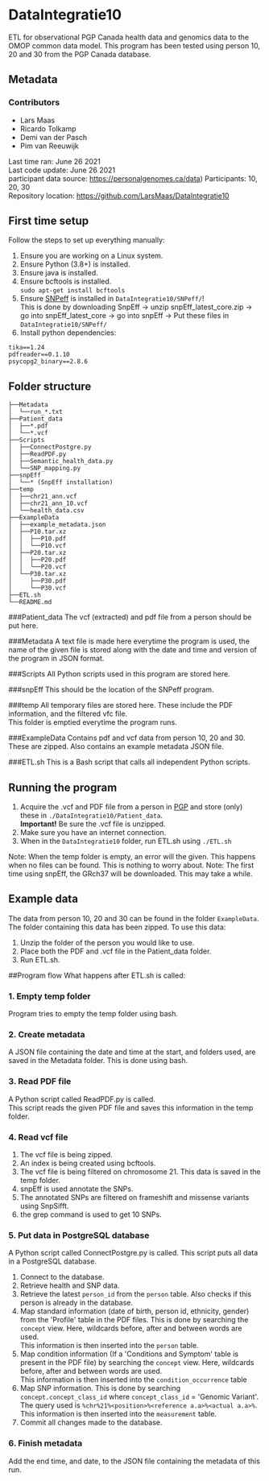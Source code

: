 # DataIntegratie10
ETL for observational PGP Canada health data and genomics data to the OMOP common data model. 
This program has been tested using person 10, 20 and 30 from the PGP Canada database.

## Metadata

### Contributors
- Lars Maas
- Ricardo Tolkamp
- Demi van der Pasch
- Pim van Reeuwijk

Last time ran: June 26 2021  
Last code update: June 26 2021  
participant data source: https://personalgenomes.ca/data)
Participants: 10, 20, 30  
Repository location: https://github.com/LarsMaas/DataIntegratie10

## First time setup
Follow the steps to set up everything manually:

1. Ensure you are working on a Linux system.
2. Ensure Python (3.8+) is installed.  
3. Ensure java is installed.
4. Ensure bcftools is installed.  
   `sudo apt-get install bcftools`
5. Ensure [SNPeff](https://snpeff.blob.core.windows.net/versions/snpEff_latest_core.zip) is installed in `DataIntegratie10/SNPeff/`!  
   This is done by downloading SnpEff -> unzip snpEff_latest_core.zip -> go into snpEff_latest_core -> go into snpEff -> Put these files in `DataIntegratie10/SNPeff/`
6. Install python dependencies:
```
tika==1.24
pdfreader==0.1.10
psycopg2_binary==2.8.6
```

## Folder structure
```
├──Metadata  
│  └──run_*.txt  
├──Patient_data  
│  ├──*.pdf  
│  └──*.vcf  
├──Scripts  
│  ├──ConnectPostgre.py  
│  ├──ReadPDF.py  
│  ├──Semantic_health_data.py  
│  └──SNP_mapping.py  
├──snpEff  
│  └──* (SnpEff installation)  
├──temp  
│  ├──chr21_ann.vcf  
│  ├──chr21_ann_10.vcf  
│  └──health_data.csv
├──ExampleData  
│  ├──example_metadata.json
│  ├──P10.tar.xz
│  │  ├──P10.pdf  
│  │  └──P10.vcf
│  ├──P20.tar.xz
│  │  ├──P20.pdf
│  │  └──P20.vcf  
│  └──P30.tar.xz
│     ├──P30.pdf
│     └──P30.vcf    
├──ETL.sh  
└──README.md  
```
###Patient_data
The vcf (extracted) and pdf file from a person should be put here.    

###Metadata
A text file is made here everytime the program is used, the name of the given file is stored along with the date and time and version of the program in JSON format.

###Scripts
All Python scripts used in this program are stored here.

###snpEff
This should be the location of the SNPeff program. 

###temp
All temporary files are stored here. These include the PDF information, and the filtered vfc file.  
This folder is emptied everytime the program runs.

###ExampleData
Contains pdf and vcf data from person 10, 20 and 30. These are zipped. Also contains an example metadata JSON file.

###ETL.sh
This is a Bash script that calls all independent Python scripts.

## Running the program
1. Acquire the .vcf and PDF file from a person in [PGP](https://personalgenomes.ca/data) and store (only) these in `./DataIntegratie10/Patient_data`.  
   <b>Important!</b> Be sure the .vcf file is unzipped.
2. Make sure you have an internet connection.
3. When in the `DataIntegratie10` folder, run ETL.sh using `./ETL.sh`
   
Note: When the temp folder is empty, an error will the given. This happens when no files can be found. This is nothing to worry about.
Note: The first time using snpEff, the GRch37 will be downloaded. This may take a while.

## Example data
The data from person 10, 20 and 30 can be found in the folder `ExampleData`. 
The folder containing this data has been zipped. To use this data:
1. Unzip the folder of the person you would like to use.
2. Place both the PDF and .vcf file in the Patient_data folder.
3. Run ETL.sh.

##Program flow
What happens after ETL.sh is called:

### 1. Empty temp folder  
Program tries to empty the temp folder using bash.

### 2. Create metadata  
A JSON file containing the date and time at the start, and folders used, are saved in the Metadata folder. This is done using bash.

### 3. Read PDF file
A Python script called ReadPDF.py is called.  
This script reads the given PDF file and saves this information in the temp folder.

### 4. Read vcf file
1. The vcf file is being zipped.
2. An index is being created using bcftools.
3. The vcf file is being filtered on chromosome 21. This data is saved in the temp folder.
4. snpEff is used annotate the SNPs.
5. The annotated SNPs are filtered on frameshift and missense variants using SnpSifft.
6. the grep command is used to get 10 SNPs.

### 5. Put data in PostgreSQL database
A Python script called ConnectPostgre.py is called. This script puts all data in a PostgreSQL database.
1. Connect to the database.
2. Retrieve health and SNP data.
3. Retrieve the latest `person_id` from the `person` table. Also checks if this person is already in the database.
4. Map standard information (date of birth, person id, ethnicity, gender) from the 'Profile' table in the PDF files. This is done by searching the `concept` view. Here, wildcards before, after and between words are used.  
   This information is then inserted into the `person` table.
5. Map condition information (If a 'Conditions and Symptom' table is present in the PDF file) by searching the `concept` view. Here, wildcards before, after and between words are used.   
   This information is then inserted into the `condition_occurrence` table
6. Map SNP information. This is done by searching `concept.concept_class_id` where `concept_class_id` = 'Genomic Variant'.  
   The query used is `%chr%21%<position>%<reference a.a>%<actual a.a>%`.  
   This information is then inserted into the `measurement` table.
7. Commit all changes made to the database.

### 6. Finish metadata
Add the end time, and date, to the JSON file containing the metadata of this run.

